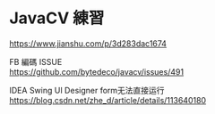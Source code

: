 # JavaCV 練習

https://www.jianshu.com/p/3d283dac1674

FB 編碼 ISSUE<br />
https://github.com/bytedeco/javacv/issues/491

IDEA Swing UI Designer form无法直接运行<br />
https://blog.csdn.net/zhe_d/article/details/113640180